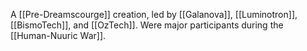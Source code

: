 A [[Pre-Dreamscourge]] creation, led by [[Galanova]], [[Luminotron]], [[BismoTech]], and [[OzTech]]. Were major participants during the [[Human-Nuuric War]].